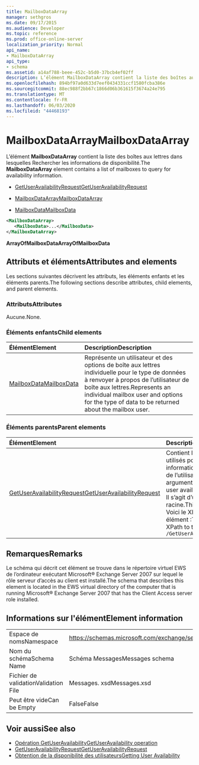 ```yaml
---
title: MailboxDataArray
manager: sethgros
ms.date: 09/17/2015
ms.audience: Developer
ms.topic: reference
ms.prod: office-online-server
localization_priority: Normal
api_name:
- MailboxDataArray
api_type:
- schema
ms.assetid: a14af788-beee-452c-b5d0-37bcb4ef02ff
description: L’élément MailboxDataArray contient la liste des boîtes aux lettres dans lesquelles Rechercher les informations de disponibilité.
ms.openlocfilehash: 894bf97a0d633d7eef0434331ccf1580fcba386e
ms.sourcegitcommit: 88ec988f2bb67c1866d06b361615f3674a24e795
ms.translationtype: MT
ms.contentlocale: fr-FR
ms.lasthandoff: 06/03/2020
ms.locfileid: "44468193"
---
```

# <a name="mailboxdataarray"></a><span data-ttu-id="4df31-103">MailboxDataArray</span><span class="sxs-lookup"><span data-stu-id="4df31-103">MailboxDataArray</span></span>

<span data-ttu-id="4df31-104">L’élément **MailboxDataArray** contient la liste des boîtes aux lettres dans lesquelles Rechercher les informations de disponibilité.</span><span class="sxs-lookup"><span data-stu-id="4df31-104">The **MailboxDataArray** element contains a list of mailboxes to query for availability information.</span></span> 
  
- [<span data-ttu-id="4df31-105">GetUserAvailabilityRequest</span><span class="sxs-lookup"><span data-stu-id="4df31-105">GetUserAvailabilityRequest</span></span>](getuseravailabilityrequest.md)
  
- [<span data-ttu-id="4df31-106">MailboxDataArray</span><span class="sxs-lookup"><span data-stu-id="4df31-106">MailboxDataArray</span></span>](mailboxdataarray.md)
  
- [<span data-ttu-id="4df31-107">MailboxData</span><span class="sxs-lookup"><span data-stu-id="4df31-107">MailboxData</span></span>](mailboxdata.md)
  
```xml
<MailboxDataArray>
   <MailboxData>...</MailboxData>
</MailboxDataArray>
```

<span data-ttu-id="4df31-108">**ArrayOfMailboxData**</span><span class="sxs-lookup"><span data-stu-id="4df31-108">**ArrayOfMailboxData**</span></span>

## <a name="attributes-and-elements"></a><span data-ttu-id="4df31-109">Attributs et éléments</span><span class="sxs-lookup"><span data-stu-id="4df31-109">Attributes and elements</span></span>

<span data-ttu-id="4df31-110">Les sections suivantes décrivent les attributs, les éléments enfants et les éléments parents.</span><span class="sxs-lookup"><span data-stu-id="4df31-110">The following sections describe attributes, child elements, and parent elements.</span></span>
  
### <a name="attributes"></a><span data-ttu-id="4df31-111">Attributs</span><span class="sxs-lookup"><span data-stu-id="4df31-111">Attributes</span></span>

<span data-ttu-id="4df31-112">Aucune.</span><span class="sxs-lookup"><span data-stu-id="4df31-112">None.</span></span>
  
### <a name="child-elements"></a><span data-ttu-id="4df31-113">Éléments enfants</span><span class="sxs-lookup"><span data-stu-id="4df31-113">Child elements</span></span>

|<span data-ttu-id="4df31-114">**Élément**</span><span class="sxs-lookup"><span data-stu-id="4df31-114">**Element**</span></span>|<span data-ttu-id="4df31-115">**Description**</span><span class="sxs-lookup"><span data-stu-id="4df31-115">**Description**</span></span>|
|:-----|:-----|
|[<span data-ttu-id="4df31-116">MailboxData</span><span class="sxs-lookup"><span data-stu-id="4df31-116">MailboxData</span></span>](mailboxdata.md) <br/> |<span data-ttu-id="4df31-117">Représente un utilisateur et des options de boîte aux lettres individuelle pour le type de données à renvoyer à propos de l’utilisateur de boîte aux lettres.</span><span class="sxs-lookup"><span data-stu-id="4df31-117">Represents an individual mailbox user and options for the type of data to be returned about the mailbox user.</span></span>  <br/> |
   
### <a name="parent-elements"></a><span data-ttu-id="4df31-118">Éléments parents</span><span class="sxs-lookup"><span data-stu-id="4df31-118">Parent elements</span></span>

|<span data-ttu-id="4df31-119">**Élément**</span><span class="sxs-lookup"><span data-stu-id="4df31-119">**Element**</span></span>|<span data-ttu-id="4df31-120">**Description**</span><span class="sxs-lookup"><span data-stu-id="4df31-120">**Description**</span></span>|
|:-----|:-----|
|[<span data-ttu-id="4df31-121">GetUserAvailabilityRequest</span><span class="sxs-lookup"><span data-stu-id="4df31-121">GetUserAvailabilityRequest</span></span>](getuseravailabilityrequest.md) <br/> |<span data-ttu-id="4df31-122">Contient les arguments utilisés pour obtenir les informations de disponibilité de l’utilisateur.</span><span class="sxs-lookup"><span data-stu-id="4df31-122">Contains the arguments used to obtain user availability information.</span></span> <span data-ttu-id="4df31-123">Il s’agit d’un élément racine.</span><span class="sxs-lookup"><span data-stu-id="4df31-123">This is a root element.</span></span>  <br/> <span data-ttu-id="4df31-124">Voici le XPath de cet élément :</span><span class="sxs-lookup"><span data-stu-id="4df31-124">The following is the XPath to this element:</span></span>  <br/>  `/GetUserAvailabilityRequest` <br/> |
   
## <a name="remarks"></a><span data-ttu-id="4df31-125">Remarques</span><span class="sxs-lookup"><span data-stu-id="4df31-125">Remarks</span></span>

<span data-ttu-id="4df31-126">Le schéma qui décrit cet élément se trouve dans le répertoire virtuel EWS de l’ordinateur exécutant Microsoft® Exchange Server 2007 sur lequel le rôle serveur d’accès au client est installé.</span><span class="sxs-lookup"><span data-stu-id="4df31-126">The schema that describes this element is located in the EWS virtual directory of the computer that is running Microsoft® Exchange Server 2007 that has the Client Access server role installed.</span></span>
  
## <a name="element-information"></a><span data-ttu-id="4df31-127">Informations sur l'élément</span><span class="sxs-lookup"><span data-stu-id="4df31-127">Element information</span></span>

|||
|:-----|:-----|
|<span data-ttu-id="4df31-128">Espace de noms</span><span class="sxs-lookup"><span data-stu-id="4df31-128">Namespace</span></span>  <br/> |https://schemas.microsoft.com/exchange/services/2006/messages  <br/> |
|<span data-ttu-id="4df31-129">Nom du schéma</span><span class="sxs-lookup"><span data-stu-id="4df31-129">Schema Name</span></span>  <br/> |<span data-ttu-id="4df31-130">Schéma Messages</span><span class="sxs-lookup"><span data-stu-id="4df31-130">Messages schema</span></span>  <br/> |
|<span data-ttu-id="4df31-131">Fichier de validation</span><span class="sxs-lookup"><span data-stu-id="4df31-131">Validation File</span></span>  <br/> |<span data-ttu-id="4df31-132">Messages. xsd</span><span class="sxs-lookup"><span data-stu-id="4df31-132">Messages.xsd</span></span>  <br/> |
|<span data-ttu-id="4df31-133">Peut être vide</span><span class="sxs-lookup"><span data-stu-id="4df31-133">Can be Empty</span></span>  <br/> |<span data-ttu-id="4df31-134">False</span><span class="sxs-lookup"><span data-stu-id="4df31-134">False</span></span>  <br/> |
   
## <a name="see-also"></a><span data-ttu-id="4df31-135">Voir aussi</span><span class="sxs-lookup"><span data-stu-id="4df31-135">See also</span></span>

- [<span data-ttu-id="4df31-136">Opération GetUserAvailability</span><span class="sxs-lookup"><span data-stu-id="4df31-136">GetUserAvailability operation</span></span>](getuseravailability-operation.md)
- [<span data-ttu-id="4df31-137">GetUserAvailabilityRequest</span><span class="sxs-lookup"><span data-stu-id="4df31-137">GetUserAvailabilityRequest</span></span>](getuseravailabilityrequest.md)
- [<span data-ttu-id="4df31-138">Obtention de la disponibilité des utilisateurs</span><span class="sxs-lookup"><span data-stu-id="4df31-138">Getting User Availability</span></span>](https://msdn.microsoft.com/library/d4133fcb-9b0f-4e6b-aadf-a389da83516a%28Office.15%29.aspx)

